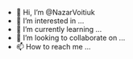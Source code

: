 - 👋 Hi, I’m @NazarVoitiuk
- 👀 I’m interested in ...
- 🌱 I’m currently learning ...
- 💞️ I’m looking to collaborate on ...
- 📫 How to reach me ...

<!---
NazarVoitiuk/NazarVoitiuk is a ✨ special ✨ repository because its `README.md` (this file) appears on your GitHub profile.
You can click the Preview link to take a look at your changes.
--->
